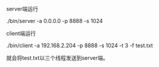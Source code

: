 server端运行

./bin/server  -a 0.0.0.0 -p 8888 -s 1024

client端运行

./bin/client -a 192.168.2.204 -p 8888 -s 1024 -t 3 -f test.txt

就会将test.txt以三个线程发送到server端。